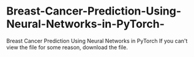 # Breast-Cancer-Prediction-Using-Neural-Networks-in-PyTorch-
Breast Cancer Prediction Using Neural Networks in PyTorch 
If you can't view the file for some reason, download the file. 
